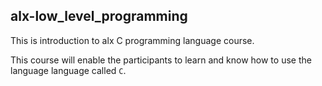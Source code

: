 ## alx-low_level_programming

This is introduction to alx C programming language course.

This course will enable the participants to learn and know how to use
the language language called `C`.
